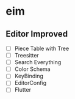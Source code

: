 # eim
## Editor Improved

- [ ] Piece Table with Tree
- [ ] Treesitter
- [ ] Search Everything
- [ ] Color Schema
- [ ] KeyBinding
- [ ] EditorConfig
- [ ] Flutter 
